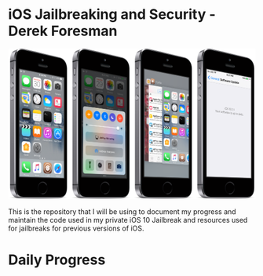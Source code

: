 # iOS Jailbreaking and Security - Derek Foresman 

![Preview](Preview.png)

This is the repository that I will be using to document my progress and maintain the code used in my private iOS 10 Jailbreak and resources used for jailbreaks for previous versions of iOS.

# Daily Progress
